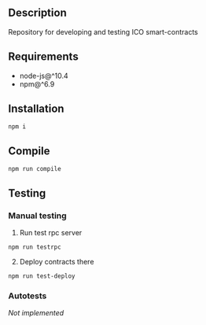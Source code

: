 ## Description

Repository for developing and testing ICO smart-contracts

## Requirements

  * node-js@^10.4
  * npm@^6.9

## Installation

```
npm i
```

## Compile

```
npm run compile
```

## Testing

### Manual testing

1. Run test rpc server

```
npm run testrpc
```

2. Deploy contracts there
   
```
npm run test-deploy
```

### Autotests

*Not implemented*


